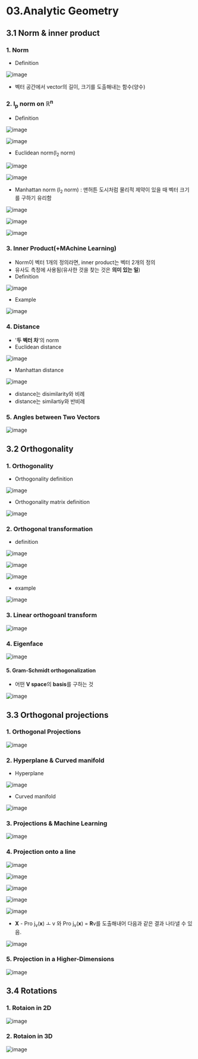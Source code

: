 03.Analytic Geometry
====

## 3.1 Norm & inner product
### 1. Norm
- Definition

![image](https://user-images.githubusercontent.com/60006301/94992135-d9c08800-05c2-11eb-8a5d-59d81f01c1dd.png)
- 벡터 공간에서 vector의 길이, 크기를 도출해내는 함수(양수)


### 2. l<sub>p</sub> norm on ℝ<sup>n</sup>
- Definition

![image](https://user-images.githubusercontent.com/60006301/94992227-78e57f80-05c3-11eb-991e-7134d79680a5.png)

![image](https://user-images.githubusercontent.com/60006301/94992293-05903d80-05c4-11eb-95e6-3eb512ffa70d.png)

- Euclidean norm(l<sub>2</sub> norm)

![image](https://user-images.githubusercontent.com/60006301/94992317-2b1d4700-05c4-11eb-8fa7-9d4ae74c22aa.png)

![image](https://user-images.githubusercontent.com/60006301/94992327-48521580-05c4-11eb-862a-4da9ca2fc1b8.png)

- Manhattan norm (l<sub>2</sub> norm) : 맨허튼 도시처럼 물리적 제약이 있을 때 벡터 크기를 구하기 유리함

![image](https://user-images.githubusercontent.com/60006301/94992335-543dd780-05c4-11eb-9efe-6995a8c082b8.png)

![image](https://user-images.githubusercontent.com/60006301/94992338-5c961280-05c4-11eb-9956-6c25278c0ebd.png)

![image](https://user-images.githubusercontent.com/60006301/94992360-77688700-05c4-11eb-9752-fa79a070da0e.png)


### 3. Inner Product(+MAchine Learning)
- Norm이 벡터 1개의 정의라면, inner product는 벡터 2개의 정의
- 유사도 측정에 사용됨(유사한 것을 찾는 것은 **의미 있는 일**)
- Definition

![image](https://user-images.githubusercontent.com/60006301/94992497-56ecfc80-05c5-11eb-9d79-5f518f01e9d0.png)

- Example

![image](https://user-images.githubusercontent.com/60006301/94992411-d6c69700-05c4-11eb-8818-283f15f51ff9.png)


### 4. Distance
- '**두 벡터 차**'의 norm
- Euclidean distance

![image](https://user-images.githubusercontent.com/60006301/94992473-38870100-05c5-11eb-91c9-b2d6960f82d1.png)

- Manhattan distance

![image](https://user-images.githubusercontent.com/60006301/94992476-3cb31e80-05c5-11eb-9a34-ed27abd0caa8.png)

- distance는 disimilarity와 비례
- distance는 similartiy와 반비례


### 5. Angles between Two Vectors

![image](https://user-images.githubusercontent.com/60006301/94992652-7df7fe00-05c6-11eb-9ce8-a7c22fae204e.png)


## 3.2 Orthogonality
### 1. Orthogonality
- Orthogonality definition

![image](https://user-images.githubusercontent.com/60006301/95472757-5fc34100-09be-11eb-8864-7a7c55050eb3.png)

- Orthogonality matrix definition

![image](https://user-images.githubusercontent.com/60006301/95472822-72d61100-09be-11eb-814a-b0a64906efde.png)


### 2. Orthogonal transformation
- definition

![image](https://user-images.githubusercontent.com/60006301/95473018-a022bf00-09be-11eb-8406-4e755aefba38.png)

![image](https://user-images.githubusercontent.com/60006301/95473112-bb8dca00-09be-11eb-8136-d4d56d876b08.png)

![image](https://user-images.githubusercontent.com/60006301/95473218-d7916b80-09be-11eb-8112-b10e68d73208.png)

- example

![image](https://user-images.githubusercontent.com/60006301/95473303-ed9f2c00-09be-11eb-95cf-a3d70ae8eb82.png)


### 3. Linear orthogoanl transform

![image](https://user-images.githubusercontent.com/60006301/95473434-0f98ae80-09bf-11eb-85de-9b8b67caf396.png)


### 4. Eigenface

![image](https://user-images.githubusercontent.com/60006301/95473691-51295980-09bf-11eb-8849-1ea0afd3cf0d.png)


#### 5. Gram-Schmidt orthogonalization
- 어떤 **V space**의 **basis**를 구하는 것

![image](https://user-images.githubusercontent.com/60006301/95474176-c8f78400-09bf-11eb-81e6-b218d04d4efc.png)


## 3.3 Orthogonal projections
### 1. Orthogonal Projections

![image](https://user-images.githubusercontent.com/60006301/95474463-1673f100-09c0-11eb-9db2-5c6d951bdfec.png)


### 2. Hyperplane & Curved manifold
- Hyperplane

![image](https://user-images.githubusercontent.com/60006301/95474629-4d4a0700-09c0-11eb-9116-1f68cdc717cd.png)

- Curved manifold

![image](https://user-images.githubusercontent.com/60006301/95474655-54711500-09c0-11eb-974d-768283cb9966.png)


### 3. Projections & Machine Learning

![image](https://user-images.githubusercontent.com/60006301/95475064-d103f380-09c0-11eb-84c7-248da107840b.png)


### 4. Projection onto a line

![image](https://user-images.githubusercontent.com/60006301/95475251-fb55b100-09c0-11eb-91d2-760cc0262fb5.png)

![image](https://user-images.githubusercontent.com/60006301/95475333-158f8f00-09c1-11eb-94d6-bd5bd62443d1.png)

![image](https://user-images.githubusercontent.com/60006301/95475359-1b857000-09c1-11eb-97ed-6a01f37742ea.png)

![image](https://user-images.githubusercontent.com/60006301/95475410-27713200-09c1-11eb-825e-27cd9548424c.png)

![image](https://user-images.githubusercontent.com/60006301/95475424-2b9d4f80-09c1-11eb-8b2a-3e7c375e7417.png)

- **X** - Pro j<sub>v</sub>(**x**) ㅗ v 와 Pro j<sub>v</sub>(**x**) = **R**v를 도출해내어 다음과 같은 결과 나타낼 수 있음.

![image](https://user-images.githubusercontent.com/60006301/95475565-4a9be180-09c1-11eb-848a-b72f7eab587d.png)


### 5. Projection in a Higher-Dimensions

![image](https://user-images.githubusercontent.com/60006301/95476020-c7c75680-09c1-11eb-833e-88a2fdd0a0b1.png)


## 3.4 Rotations

### 1. Rotaion in 2D

![image](https://user-images.githubusercontent.com/60006301/96118695-d31d0380-0f26-11eb-86ff-1ed8b3d36ff6.png)

### 2. Rotaion in 3D

![image](https://user-images.githubusercontent.com/60006301/96118768-efb93b80-0f26-11eb-88c0-6ee1a9b1b803.png)


